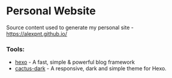 # Personal Website

Source content used to generate my personal site - https://alexpnt.github.io/


### Tools:

* [hexo](https://hexo.io/) - A fast, simple & powerful blog framework
* [cactus-dark](https://github.com/probberechts/cactus-dark) - A responsive, dark and simple theme for Hexo. 